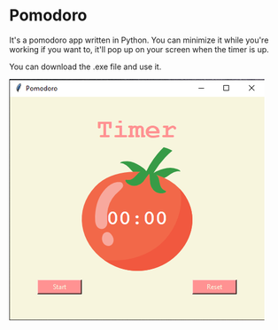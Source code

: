 # Pomodoro

It's a pomodoro app written in Python. You can minimize it while you're working if you want to, it'll pop up on your screen when the timer is up. 

You can download the .exe file and use it.

![alt text](https://github.com/surucuyigit/Pomodoro/blob/main/Pomodoro_app.png)
